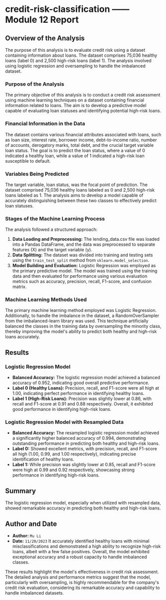 # credit-risk-classification —— Module 12 Report

## Overview of the Analysis

The purpose of this analysis is to evaluate credit risk using a dataset containing information about loans. 
The dataset comprises 75,036 healthy loans (label 0) and 2,500 high-risk loans (label 1). 
The analysis involved using logistic regression and oversampling to handle the imbalanced dataset.

### Purpose of the Analysis
The primary objective of this analysis is to conduct a credit risk assessment using machine learning techniques on a dataset containing financial information related to loans. 
The aim is to develop a predictive model capable of evaluating loan statuses and identifying potential high-risk loans.

### Financial Information in the Data
The dataset contains various financial attributes associated with loans, such as loan size, interest rate, borrower income, debt-to-income ratio, number of accounts, derogatory marks, total debt, and the crucial target variable loan status. 
The goal is to predict the loan status, where a value of 0 indicated a healthy loan, while a value of 1 indicated a high-risk loan susceptible to default.

### Variables Being Predicted
The target variable, loan status, was the focal point of prediction. 
The dataset comprised 75,036 healthy loans labeled as 0 and 2,500 high-risk loans labeled as 1. 
The analysis aims to develop a model capable of accurately distinguishing between these two classes to effectively predict loan statuses.

### Stages of the Machine Learning Process
The analysis followed a structured approach:
1. **Data Loading and Preprocessing:** The lending_data.csv file was loaded into a Pandas DataFrame, and the data was preprocessed to separate features (X) and the target variable (y).
2. **Data Splitting:** The dataset was divided into training and testing sets using the `train_test_split` method from `sklearn.model_selection`.
3. **Model Building and Evaluation:** Logistic Regression was employed as the primary predictive model.
   The model was trained using the training data and then evaluated for performance using various evaluation metrics such as accuracy, precision, recall, F1-score, and confusion matrix.

### Machine Learning Methods Used
The primary machine learning method employed was Logistic Regression. 
Additionally, to handle the imbalance in the dataset, a RandomOverSampler from the imbalanced-learn library was used. 
This technique artificially balanced the classes in the training data by oversampling the minority class, thereby improving the model's ability to predict both healthy and high-risk loans accurately.

## Results
### Logistic Regression Model
- **Balanced Accuracy:** The logistic regression model achieved a balanced accuracy of 0.952, indicating good overall predictive performance.
- **Label 0 (Healthy Loans):** Precision, recall, and F1-score were all high at 1.00, indicating perfect performance in identifying healthy loans.
- **Label 1 (High-Risk Loans):** Precision was slightly lower at 0.86, with recall and F1-score at 0.91 and 0.88 respectively. Overall, it exhibited good performance in identifying high-risk loans.

### Logistic Regression Model with Resampled Data
- **Balanced Accuracy:** The resampled logistic regression model achieved a significantly higher balanced accuracy of 0.994, demonstrating outstanding performance in predicting both healthy and high-risk loans.
- **Label 0:** Showed excellent metrics, with precision, recall, and F1-score all high (1.00, 0.99, and 1.00 respectively), indicating precise identification of healthy loans.
- **Label 1:** While precision was slightly lower at 0.85, recall and F1-score were high at 0.99 and 0.92 respectively, showcasing strong performance in identifying high-risk loans.

## Summary
The logistic regression model, especially when utilized with resampled data, showed remarkable accuracy in predicting both healthy and high-risk loans. 

## Author and Date
- **Author:** `Mu Li`
- **Date:** `11/20/2023`
It accurately identified healthy loans with minimal misclassifications and demonstrated a high ability to recognize high-risk loans, albeit with a few false positives. 
Overall, the model exhibited exceptional accuracy and a robust capacity to handle imbalanced classes.

These results highlight the model's effectiveness in credit risk assessment. 
The detailed analysis and performance metrics suggest that the model, particularly with oversampling, is highly recommendable for the company's credit risk evaluation, 
considering its remarkable accuracy and capability to handle imbalanced datasets.
